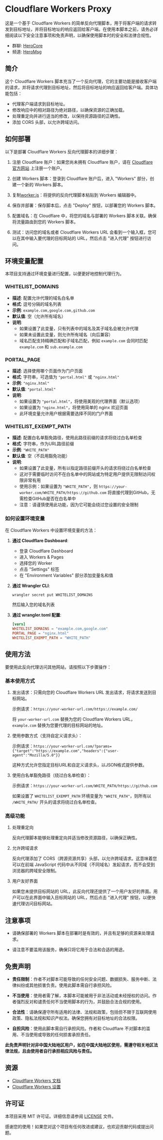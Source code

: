 # Cloudflare Workers Proxy

这是一个基于 Cloudflare Workers 的简单反向代理脚本，用于将客户端的请求转发到目标地址，并将目标地址的响应返回给客户端。在使用本脚本之前，请务必详细阅读以下安全注意事项和免责声明，以确保使用脚本时的安全和法律合规性。

- 群聊: [HeroCore](https://t.me/HeroCore)
- 频道: [HeroMsg](https://t.me/HeroMsg)

## 简介

这个 Cloudflare Workers 脚本充当了一个反向代理，它的主要功能是接收客户端的请求，并将请求代理到目标地址，然后将目标地址的响应返回给客户端。具体功能包括：

- 代理客户端请求到目标地址。
- 修改响应中的相对路径为绝对路径，以确保资源的正确加载。
- 处理重定向并进行适当的修改，以保持资源路径的正确性。
- 添加 CORS 头部，以允许跨域访问。

## 如何部署

以下是部署 Cloudflare Workers 反向代理脚本的详细步骤：

1. 注册 Cloudflare 账户：如果您尚未拥有 Cloudflare 账户，请在 [Cloudflare 官方网站](https://www.cloudflare.com/) 上注册一个账户。

2. 创建 Workers 脚本：登录到 Cloudflare 账户后，进入 "Workers" 部分，创建一个新的 Workers 脚本。

3. 复制[worker.js](worker.js)：将提供的反向代理脚本粘贴到 Workers 编辑器中。

4. 保存并部署：保存脚本后，点击 "Deploy" 按钮，以部署您的 Workers 脚本。

5. 配置域名：在 Cloudflare 中，将您的域名与部署的 Workers 脚本关联。确保将流量路由到您的 Workers 脚本。

6. 测试：访问您的域名或者 Cloudflare Workers URL 会看到一个输入框，您可以在其中输入要代理的目标网站的 URL，然后点击 "进入代理" 按钮进行访问。

## 环境变量配置

本项目支持通过环境变量进行配置，以便更好地控制代理行为。

### WHITELIST_DOMAINS

- **描述**: 配置允许代理的域名白名单
- **格式**: 逗号分隔的域名列表
- **示例**: `example.com,google.com,github.com`
- **默认值**: 空（允许所有域名）
- **说明**: 
  - 如果设置了此变量，只有列表中的域名及其子域名会被允许代理
  - 如果未设置此变量，则允许所有域名（向后兼容）
  - 域名匹配支持精确匹配和子域名匹配，例如 `example.com` 会同时匹配 `example.com` 和 `sub.example.com`

### PORTAL_PAGE

- **描述**: 选择使用哪个页面作为门户页面
- **格式**: 字符串，可选值为 `"portal.html"` 或 `"nginx.html"`
- **示例**: `"nginx.html"`
- **默认值**: `"portal.html"`
- **说明**: 
  - 如果设置为 `"portal.html"`，将使用美观的代理界面（默认选项）
  - 如果设置为 `"nginx.html"`，将使用简单的 nginx 欢迎页面
  - 此环境变量允许用户根据需要选择不同的门户界面

### WHITELIST_EXEMPT_PATH

- **描述**: 配置白名单豁免路径，使用此路径前缀的请求将绕过白名单检查
- **格式**: 字符串，作为URL路径前缀
- **示例**: `"WHITE_PATH"`
- **默认值**: 空（不启用豁免功能）
- **说明**: 
  - 如果设置了此变量，所有以指定路径前缀开头的请求将绕过白名单检查
  - 这对于需要临时访问不在白名单中的网站或为特定用户提供无限制访问权限非常有用
  - 使用示例：如果设置为 `"WHITE_PATH"`，则 `https://your-worker.com/WHITE_PATH/https://github.com` 将直接代理到GitHub，无需检查GitHub是否在白名单中
  - 注意：请谨慎使用此功能，因为它可能会绕过您设置的安全限制

### 如何设置环境变量

在 Cloudflare Workers 中设置环境变量的方法：

1. **通过 Cloudflare Dashboard**:
   - 登录 Cloudflare Dashboard
   - 进入 Workers & Pages
   - 选择您的 Worker
   - 点击 "Settings" 标签
   - 在 "Environment Variables" 部分添加变量名和值

2. **通过 Wrangler CLI**:
   ```bash
   wrangler secret put WHITELIST_DOMAINS
   ```
   然后输入您的域名列表

3. **通过 wrangler.toml 配置**:
   ```toml
   [vars]
   WHITELIST_DOMAINS = "example.com,google.com"
   PORTAL_PAGE = "nginx.html"
   WHITELIST_EXEMPT_PATH = "WHITE_PATH"
   ```

## 使用方法

要使用此反向代理访问其他网站，请按照以下步骤操作：

### 基本使用方式

1. 发出请求：只需向您的 Cloudflare Workers URL 发出请求，将请求发送到目标网站。

   示例请求：`https://your-worker-url.com/https://example.com/`

   将 `your-worker-url.com` 替换为您的 Cloudflare Workers URL，`example.com` 替换为您要代理的目标网站的地址。

2. 使用参数方式（支持自定义请求头）：

   示例请求：`https://your-worker-url.com/?params={"target":"https://example.com","headers":{"user-agent":"Mozilla/5.0"}}`

   这种方式允许您指定目标URL和自定义请求头，以JSON格式提供参数。

3. 使用白名单豁免路径（绕过白名单检查）：

   示例请求：`https://your-worker-url.com/WHITE_PATH/https://github.com`

   如果设置了 `WHITELIST_EXEMPT_PATH` 环境变量为 `"WHITE_PATH"`，则所有以 `/WHITE_PATH/` 开头的请求将绕过白名单检查。

### 高级功能

1. 处理重定向

   反向代理脚本能够处理重定向并适当修改资源路径，以确保正确性。

2. 允许跨域请求

   反向代理添加了 CORS（跨源资源共享）头部，以允许跨域请求。这意味着您可以在前端 JavaScript 代码中从不同域（不同域名）发起请求，而不会受到浏览器的跨域安全限制。

3. 用户友好界面

   如果您未提供目标网站的 URL，此反向代理还提供了一个用户友好的界面。用户可以在此界面中输入目标网站的 URL，然后点击 "进入代理" 按钮，以便快速代理访问目标网站。

## 注意事项

- 请确保部署的 Workers 脚本在部署时是有效的，并且有足够的资源来处理请求。

- 请注意不要滥用该服务，确保只将它用于合法和合适的用途。

## 免责声明

- **责任限制**：作者不对脚本可能导致的任何安全问题、数据损失、服务中断、法律纠纷或其他损害负责。使用此脚本需自行承担风险。

- **不当使用**：使用者需了解，本脚本可能被用于非法活动或未经授权的访问。作者强烈反对和谴责任何不当使用脚本的行为，并鼓励合法合规的使用。

- **合法性**：请确保遵守所有适用的法律、法规和政策，包括但不限于互联网使用政策、隐私法规和知识产权法。确保您拥有对目标地址的合法权限。

- **自担风险**：使用此脚本需自行承担风险。作者和 Cloudflare 不对脚本的滥用、不当使用或导致的任何损害承担责任。

**此免责声明针对非中国大陆地区用户，如在中国大陆地区使用，需遵守相关地区法律法规，且由使用者自行承担相应风险与责任。**


## 资源

- [Cloudflare Workers 文档](https://developers.cloudflare.com/workers)
- [Cloudflare Workers 设置](https://developers.cloudflare.com/workers/platform/settings)

## 许可证

本项目采用 MIT 许可证。详细信息请参阅 [LICENSE](LICENSE) 文件。

感谢您的使用！如果您对这个项目有任何改进或建议，也欢迎贡献代码或提出问题。
